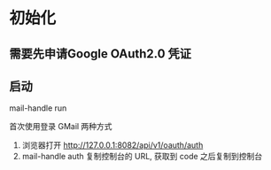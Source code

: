 # 初始化
## 需要先申请Google OAuth2.0 凭证

## 启动 
mail-handle run

首次使用登录 GMail 两种方式
1. 浏览器打开 http://127.0.0.1:8082/api/v1/oauth/auth
2. mail-handle auth
 复制控制台的 URL, 获取到 code 之后复制到控制台


